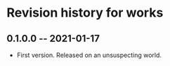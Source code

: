 # Revision history for works

## 0.1.0.0 -- 2021-01-17

* First version. Released on an unsuspecting world.
